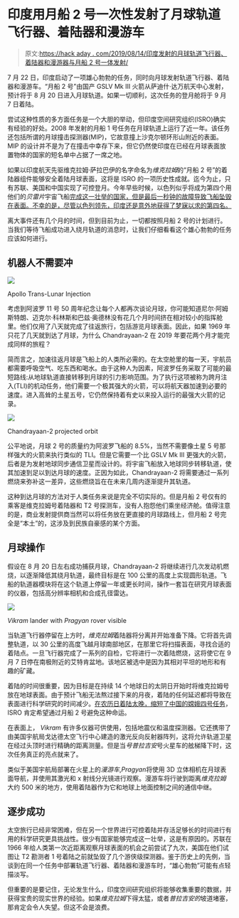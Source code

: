 # 印度用月船 2 号一次性发射了月球轨道飞行器、着陆器和漫游车

> 原文:[https://hack aday . com/2019/08/14/印度发射的月球轨道飞行器、着陆器和漫游器与月船 2 号一体发射/](https://hackaday.com/2019/08/14/india-launched-a-moon-orbiter-lander-and-rover-all-in-one-shot-with-chandrayaan-2/)

7 月 22 日，印度启动了一项雄心勃勃的任务，同时向月球发射轨道飞行器、着陆器和漫游车。“月船 2 号”由国产 GSLV Mk III 火箭从萨迪什·达万航天中心发射，预计将于 8 月 20 日进入月球轨道。如果一切顺利，这次任务的登月舱将于 9 月 7 日着陆。

尝试这种性质的多方面任务是一个大胆的举动，但印度空间研究组织(ISRO)确实有经验的好处。2008 年发射的月船 1 号任务在月球轨道上运行了近一年。该任务还包括所谓的月球撞击探测器(MIP)，它故意撞上沙克尔顿环形山附近的表面。MIP 的设计并不是为了在撞击中幸存下来，但它仍然使印度在已经在月球表面放置物体的国家的短名单中占据了一席之地。

如果以印度航天先驱维克拉姆·萨拉巴伊的名字命名为*维克拉姆*的“月船 2 号”的着陆器组件能够安全着陆月球表面，这将是 ISRO 的一项历史性成就。迄今为止，只有苏联、美国和中国实现了可控登月。今年早些时候，以色列似乎将成为第四个用他们的*贝雷片*宇宙飞船[完成这一壮举的国家，但是最后一秒钟的故障导致飞船坠毁在表面。不幸的是，尽管以色列领先，印度还是意外地获得了梦寐以求的第四名。](https://hackaday.com/2019/04/11/israels-moon-lander-crashed-and-thats-ok/)

离大事件还有几个月的时间，但到目前为止，一切都按照月船 2 号的计划进行。当我们等待飞船成功进入绕月轨道的消息时，让我们仔细看看这个雄心勃勃的任务应该如何进行。

## 机器人不需要冲

![](../Images/b7e9fa220b84697ee0a276f77f8431f8.png)

Apollo Trans-Lunar Injection

考虑到阿波罗 11 号 50 周年纪念让每个人都再次谈论月球，你可能知道尼尔·阿姆斯特朗、迈克尔·科林斯和巴兹·奥德林没有花几个月时间挤在相对较小的指挥舱里。他们仅用了八天就完成了往返旅行，包括游览月球表面。因此，如果 1969 年只花了几天就到达了月球，为什么 Chandrayaan-2 在 2019 年要花两个月才能完成同样的旅程？

简而言之，加速往返月球是飞船上的人类所必需的。在太空舱里的每一天，宇航员都需要呼吸空气、吃东西和喝水。由于这种人为因素，阿波罗任务采取了可能的最短路线:从地球轨道直接转移到月球的引力影响范围。为了执行这项被称为跨月注入(TLI)的机动任务，他们需要一个极其强大的火箭，可以将航天器加速到必要的速度。进入高耸的土星五号，它仍然保持着有史以来投入运行的最强大火箭的记录。

[![](../Images/c50aef7439db18bfef0424ddf613b011.png)](https://hackaday.com/wp-content/uploads/2019/07/indiamoon_orbit.gif)

Chandrayaan-2 projected orbit

公平地说，月球 2 号的质量约为阿波罗飞船的 8.5%，当然不需要像土星 5 号那样强大的火箭来执行类似的 TLI。但是它需要一个比 GSLV Mk III 更强大的火箭，后者是为发射地球同步通信卫星而设计的。将宇宙飞船放入地球同步转移轨道，使其加速到足以到达月球的速度。正因为如此，Chandrayaan-2 将需要通过一系列燃烧来弥补这一差异，这些燃烧旨在在未来几周内逐渐提升其轨道。

这种到达月球的方法对于人类任务来说是完全不切实际的。但是月船 2 号仅有的乘客是维克拉姆号着陆器和 T2 号探测车，没有人抱怨他们乘坐经济舱。值得注意的是，商业发射提供商当然可以将任务放在更直接的月球路线上，但月船 2 号完全是“本土”的，这涉及到民族自豪感的某个方面。

## 月球操作

假设在 8 月 20 日左右成功捕获月球，Chandrayaan-2 将继续进行几次发动机燃烧，以逐渐降低其绕月轨道，最终目标是在 100 公里的高度上实现圆形轨道。飞船的轨道器模块将在这个轨道上停留一年或更长时间，操作一套旨在研究月球表面的仪器，包括高分辨率相机和合成孔径雷达。

[![](../Images/fd40fec81c4ee2489d161daf9f4ad537.png)](https://hackaday.com/wp-content/uploads/2019/07/indiamoon_lander.jpg)

*Vikram* lander with *Pragyan* rover visible

当轨道飞行器停留在上方时，*维克拉姆*着陆器将分离并开始准备下降。它将首先调整轨道，以 30 公里的高度飞越月球南部地区，在那里它将扫描表面，寻找合适的着陆点。一旦飞行器完成了一系列的自检，它将进行一次着陆燃烧，这将使它在 9 月 7 日停在南极附近的艾特肯盆地。该地区被选中是因为其相对平坦的地形和有趣的矿藏。

着陆的时间很重要，因为目标是在持续 14 个地球日的太阴日开始时将维克拉姆号放在地球表面。由于预计飞船无法熬过接下来的月夜，着陆的任何延迟都将导致在表面进行科学研究的时间减少。[在农历日着陆太晚，缩短了中国的嫦娥四号任务](https://hackaday.com/2019/01/23/the-short-and-tragic-story-of-life-on-the-moon/)，ISRO 肯定希望通过月船 2 号避免这种命运。

在表面上， *Vikram* 有许多仪器可供使用，包括地震仪和温度探测器。它还携带了由美国宇航局戈达德太空飞行中心建造的激光反向反射器阵列，这将允许轨道卫星在经过头顶时进行精确的距离测量。但是当*号普拉吉安*号火星车的舷梯降下时，这次任务真正的亮点就来了。

类似于美国宇航局部署在火星上的*漫游车*,*Pragyan*将使用 3D 立体相机在月球表面导航，并使用其激光和 x 射线分光镜进行观察。漫游车将行驶到距离*维克拉姆*大约 500 米的地方，使用着陆器作为它和地球上地面控制之间的通信中继。

## 逐步成功

太空旅行已经非常困难，但在另一个世界进行可控着陆并存活足够长的时间进行有用的科学研究更具挑战性。很少有国家能够完成这一壮举，这是有原因的。苏联在 1966 年给人类第一次近距离观察月球表面的机会之前尝试了九次，美国在他们试图让 T2 勘测者 1 号着陆之前就坠毁了几个游侠级探测器。鉴于历史上的先例，当谈到在同一个任务中部署轨道飞行器、着陆器和漫游车时，“雄心勃勃”可能有点轻描淡写。

但重要的是要记住，无论发生什么，印度空间研究组织将能够收集重要的数据，并获得宝贵的现实世界的经验。如果*维克拉姆*下得太猛，或者*普拉吉安的*坡道堵塞，那肯定会令人失望。但这不会是浪费。